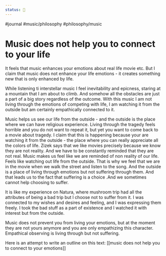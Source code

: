 ```yaml
---
status: 🌱
---
```

#journal #music/philosophy #philosophy/music

# Music does not help you to connect to your life

It feels that music enhances your emotions about real life movie etc.
But I claim that music does not enhance your life emotions - it creates something new that is only enhanced by life.

While listening ti interstellar music I feel inevitability and epicness, staring at a mountain that I am about to climb. And somehow all the obstacles are just a part of a big story regardless of the outcome. With this music I am not living through the emotions of competing with life, I am watching it from the outside but am certainly empathically connected to it.

Music helps us see our life from the outside - and the outside is the place where we can have religious experience.
Living through the tragedy feels horrible and you do not want to repeat it, but yet you want to come back to a movie about tragedy.
I claim that this is happening because your are watching it from the outside - the place where you can really appreciate all the colors of life.
Zizek says that we like movies precisely because we know they are not reality. And we have to be constantly reminded that they are not real.
Music makes us feel like we are reminded of non reality of our life. Feels like watching out life from the outside. That is why we feel that we are in the movie when we walk the street and listen to the song. And the outside is a place of living through emotions but not suffering through them.
And that leads us to the fact that suffering is a choice .And we sometimes cannot help choosing to suffer.

It is like my experience on Natura, where mushroom trip had all the attributes of being a bad trip but I choose not to suffer from it. I was connected to my wishes and desires and feeling, and I was expressing them freely. I took the bad stuff as a part of existence and I watched it with interest but from the outside.

Music does not prevent you from living your emotions, but at the moment they are not yours anymore and you are only empathizing this character. Empathical observing is living through but not suffering.

Here is an attempt to write an outline on this text:
[[music does not help you to connect to your emotions]]